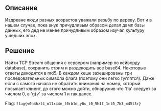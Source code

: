## Описание
Издревне люди разных возрастов уважали резьбу по дереву. Вот и в нашем случае, пока внук причудливым образом делал дамп базы данных, его дед не менее причудливым образом изучал культуру ушедших эпох.

## Решение
Найти TCP Stream общения с сервером (например по кейворду database), сохранить стрим и раздекодить все base64. Некоторые ответы декодятся в md5. В каждом хеше захешированы три последовательных символа флага (поэтому они легко гуглятся). 
Даже если с самого начала не обратить внимания на номер, который посылает клиент, до этого можно дойти, обнаружив что 'fla' следует за числом 0, а 'g{v' за числом 1 и так далее.

Flag: `` flag{v0n4hzl4_m11x44m_f0rb1d_y0u_t0_5h1t_1nt0_7h3_m45t3r} `` 
